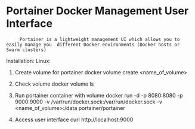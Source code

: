 <h1> Portainer Docker Management User Interface </h1>




         Portainer is a lightweight management UI which allows you to easily manage you  different Docker environments (Docker hosts or Swarm clusters)


Installation:
           Linux:
1. Create volume for portainer
                               docker volume create <name_of_volume>


2. Check volume
                               docker volume ls  


3. Run portainer container with volume
                               docker run -d -p 8080:8080 -p 9000:9000 -v /var/run/docker.sock:/var/run/docker.sock -v <name_of_volume>:/data portainer/portainer


4. Access user interface 
        curl http://localhost:9000

